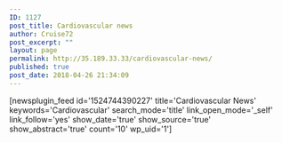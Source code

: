 ```yaml
---
ID: 1127
post_title: Cardiovascular news
author: Cruise72
post_excerpt: ""
layout: page
permalink: http://35.189.33.33/cardiovascular-news/
published: true
post_date: 2018-04-26 21:34:09
---
```

<p>[newsplugin_feed id='1524744390227' title='Cardiovascular News' keywords='Cardiovascular' search_mode='title' link_open_mode='_self' link_follow='yes' show_date='true' show_source='true' show_abstract='true' count='10' wp_uid='1']</p>